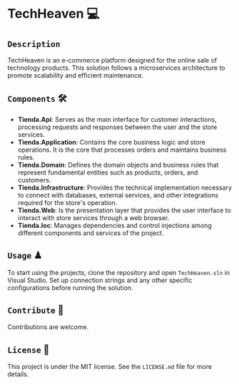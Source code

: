 # TechHeaven 💻

## `Description`
TechHeaven is an e-commerce platform designed for the online sale of technology products. This solution follows a microservices architecture to promote scalability and efficient maintenance.

## `Components` 🛠

- **Tienda.Api**: Serves as the main interface for customer interactions, processing requests and responses between the user and the store services.
- **Tienda.Application**: Contains the core business logic and store operations. It is the core that processes orders and maintains business rules.
- **Tienda.Domain**: Defines the domain objects and business rules that represent fundamental entities such as products, orders, and customers.
- **Tienda.Infrastructure**: Provides the technical implementation necessary to connect with databases, external services, and other integrations required for the store's operation.
- **Tienda.Web**: Is the presentation layer that provides the user interface to interact with store services through a web browser.
- **Tienda.Ioc**: Manages dependencies and control injections among different components and services of the project.

## `Usage` ♟
To start using the projects, clone the repository and open `TechHeaven.sln` in Visual Studio. Set up connection strings and any other specific configurations before running the solution.

## `Contribute` 🔗
Contributions are welcome. 

## `License` 🎇
This project is under the MIT license. See the `LICENSE.md` file for more details.

